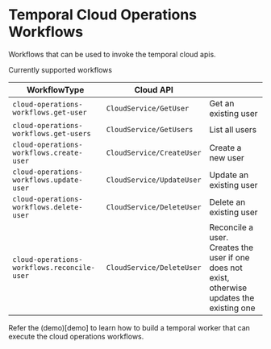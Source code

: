 # Temporal Cloud Operations Workflows

Workflows that can be used to invoke the temporal cloud apis.

Currently supported workflows

| WorkflowType                                  | Cloud API                  |                                                                                              |
| --------------------------------------------- | -------------------------- | -------------------------------------------------------------------------------------------- |
| `cloud-operations-workflows.get-user`         | `CloudService/GetUser`     | Get an existing user                                                                         |
| `cloud-operations-workflows.get-users`        | `CloudService/GetUsers`    | List all users                                                                               |
| `cloud-operations-workflows.create-user`      | `CloudService/CreateUser`  | Create a new user                                                                            |
| `cloud-operations-workflows.update-user`      | `CloudService/UpdateUser`  | Update an existing user                                                                      |
| `cloud-operations-workflows.delete-user`      | `CloudService/DeleteUser`  | Delete an existing user                                                                      |
| `cloud-operations-workflows.reconcile-user`   | `CloudService/DeleteUser`  | Reconcile a user. Creates the user if one does not exist, otherwise updates the existing one |


Refer the (demo)[demo] to learn how to build a temporal worker that can execute the cloud operations workflows.
